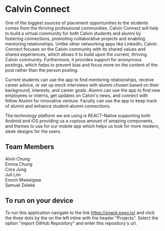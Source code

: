# Calvin Connect
One of the biggest sources of placement opportunities to the students comes from the thriving professional communities. Calvin Connect will help to build a virtual community for both Calvin students and alumni by fostering connections, promoting collaborative projects and enabling mentoring relationships. Unlike other networking apps like LinkedIn, Calvin Connect focuses on the Calvin community with its shared values and shared experiences, which allows it to build upon the current, thriving Calvin community. Furthermore, it provides support for anonymous postings, which helps to prevent bias and focus more on the content of the post rather than the person posting.

Current students can use the app to find mentoring relationships, receive career advice, or set up mock interviews with alumni chosen based on their background, interests, and career goals. Alumni can use the app to find new employees or interns, get updates on Calvin's news, and connect with fellow Alumni for innovative venture. Faculty can use the app to keep track of alumni and enhance student-alumni connections.

The technology platform we are using is REACT-Native supporting both Android and iOS providing us a copious amount of amazing components, and themes to use for our mobile app which helps us look for more modern, sleek designs for the users.

## Team Members
Alvin Chung<br/>
Emma Chung<br/>
Cora Jung<br/>
Juli Lim<br/>
Enoch Mwesigwa<br/>
Samuel Zeleke<br/>


## To run on your device 

To run this application navigate to the link https://snack.expo.io/ and click the three dots by the on the left inline with the header "Projects". Select the option "import GitHub Repository" and enter this repository's url.


